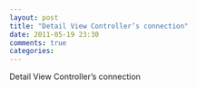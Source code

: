 ```yaml
---
layout: post
title: "Detail View Controller’s connection"
date: 2011-05-19 23:30
comments: true
categories: 
---
```


Detail View Controller’s connection

